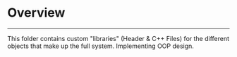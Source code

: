 # Overview
---
This folder contains custom "libraries" (Header & C++ Files) for the different objects that make up the full system. Implementing OOP design.
